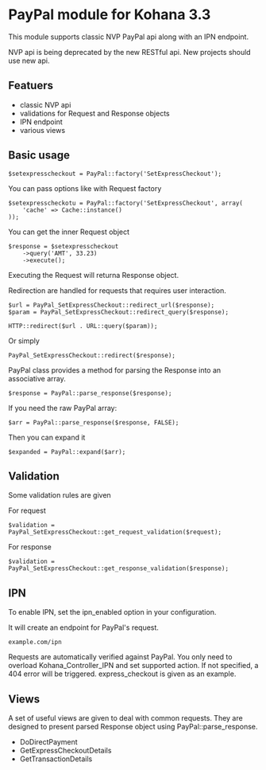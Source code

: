# PayPal module for Kohana 3.3

This module supports classic NVP PayPal api along with an IPN endpoint.

NVP api is being deprecated by the new RESTful api. New projects should use new api.

## Featuers

* classic NVP api
* validations for Request and Response objects
* IPN endpoint
* various views

## Basic usage

    $setexpresscheckout = PayPal::factory('SetExpressCheckout');

You can pass options like with Request factory

    $setexpresscheckotu = PayPal::factory('SetExpressCheckout', array(
        'cache' => Cache::instance()
    ));

You can get the inner Request object

    $response = $setexpresscheckout
        ->query('AMT', 33.23)
        ->execute();

Executing the Request will returna Response object.

Redirection are handled for requests that requires user interaction.
    
    $url = PayPal_SetExpressCheckout::redirect_url($response);
    $param = PayPal_SetExpressCheckout::redirect_query($response);

    HTTP::redirect($url . URL::query($param));

Or simply
    
    PayPal_SetExpressCheckout::redirect($response);

PayPal class provides a method for parsing the Response into an associative array.

    $response = PayPal::parse_response($response);

If you need the raw PayPal array:

    $arr = PayPal::parse_response($response, FALSE);

Then you can expand it

    $expanded = PayPal::expand($arr);

## Validation

Some validation rules are given

For request

    $validation = PayPal_SetExpressCheckout::get_request_validation($request);

For response

    $validation = PayPal_SetExpressCheckout::get_response_validation($response);

## IPN

To enable IPN, set the ipn\_enabled option in your configuration.

It will create an endpoint for PayPal's request.

    example.com/ipn

Requests are automatically verified against PayPal. You only need to overload Kohana\_Controller\_IPN and set supported action. If not specified, a 404 error will be triggered. express\_checkout is given as an example.

## Views

A set of useful views are given to deal with common requests. They are designed to present parsed Response object using PayPal::parse\_response.

* DoDirectPayment
* GetExpressCheckoutDetails
* GetTransactionDetails
